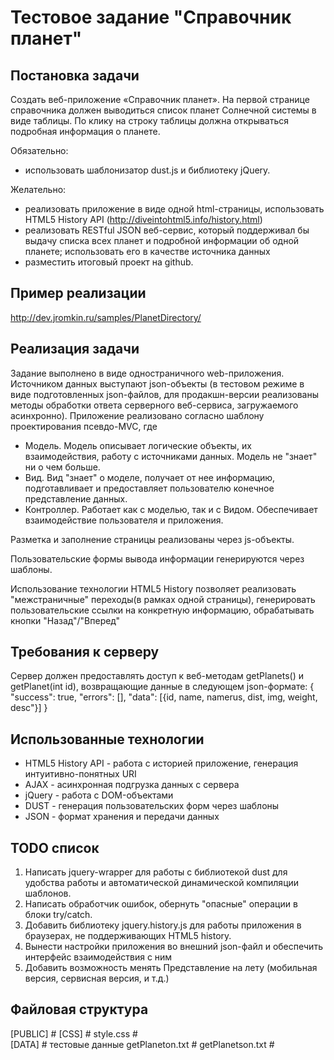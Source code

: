 Тестовое задание "Справочник планет"
===================================

Постановка задачи
-----------------
Создать веб-приложение «Справочник планет». На первой странице справочника должен выводиться список планет Солнечной системы в виде таблицы. По клику на строку таблицы должна открываться подробная информация о планете.

Обязательно: 
- использовать шаблонизатор dust.js и библиотеку jQuery.

Желательно:
- реализовать приложение в виде одной html-страницы, использовать HTML5 History API (http://diveintohtml5.info/history.html)
- реализовать RESTful JSON веб-сервис, который поддерживал бы выдачу списка всех планет и подробной информации об одной планете; использовать его в качестве источника данных
- разместить итоговый проект на github.

Пример реализации
------
http://dev.jromkin.ru/samples/PlanetDirectory/

Реализация задачи
-----------------
Задание выполнено в виде одностраничного web-приложения. Источником данных выступают json-объекты (в тестовом режиме в виде подготовленных json-файлов, для продакшн-версии реализованы методы обработки ответа серверного веб-сервиса, загружаемого асинхронно).
Приложение реализовано согласно шаблону проектирования псевдо-MVC, где
- Модель. Модель описывает логические объекты, их взаимодействия, работу с источниками данных. Модель не "знает" ни о чем больше.
- Вид. Вид "знает" о моделе, получает от нее информацию, подготавливает и предоставляет пользователю конечное представление данных.
- Контроллер. Работает как с моделью, так и с Видом. Обеспечивает взаимодействие пользователя и приложения.

Разметка и заполнение страницы реализованы через js-объекты.

Пользовательские формы вывода информации генерируются через шаблоны.

Использование технологии HTML5 History позволяет реализовать "межстраничные" переходы(в рамках одной страницы), генерировать пользовательские ссылки на конкретную информацию, обрабатывать кнопки "Назад"/"Вперед"

Требования к серверу
---------------------
Сервер должен предоставлять доступ к веб-методам getPlanets() и getPlanet(int id), возвращающие данные в следующем json-формате:
{
	"success": true,
	"errors": [],
	"data": [{id, name, namerus, dist, img, weight, desc"}]
}

Использованные технологии
-------------------------
- HTML5 History API - работа с историей приложение, генерация интуитивно-понятных URI
- AJAX - асинхронная подгрузка данных с сервера
- jQuery - работа с DOM-объектами
- DUST - генерация пользовательских форм через шаблоны
- JSON - формат хранения и передачи данных 

TODO список
-----------
1. Написать jquery-wrapper для работы с библиотекой dust для удобства работы и автоматической динамической компиляции шаблонов.
2. Написать обработчик ошибок, обернуть "опасные" операции в блоки try/catch.
3. Добавить библиотеку jquery.history.js для работы приложения в браузерах, не поддерживающих HTML5 history.
4. Вынести настройки приложения во внешний json-файл и обеспечить интерфейс взаимодействия с ним
5. Добавить возможность менять Представление на лету (мобильная версия, сервисная версия, и т.д.)

Файловая структура
------------------
[PUBLIC]					# 
  [CSS]						# 
    style.css					# 	
  [DATA]					# тестовые данные
    getPlaneton.txt				# 
    getPlanetson.txt				# 
